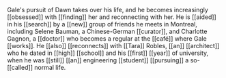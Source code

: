 Gale's pursuit of Dawn takes over his life, and he becomes increasingly [[obsessed]] with [[finding]] her and reconnecting with her. He is [[aided]] in his [[search]] by a [[new]] group of friends he meets in Montreal, including Selene Bauman, a Chinese-German [[curator]], and Charlotte Gagnon, a [[doctor]] who becomes a regular at the [[café]] where Gale [[works]]. He [[also]] [[reconnects]] with [[Tara]] Robles, [[an]] [[architect]] who he dated in [[high]] [[school]] and his [[first]] [[year]] of university, when he was [[still]] [[an]] engineering [[student]] [[pursuing]] a so-[[called]] normal life.
